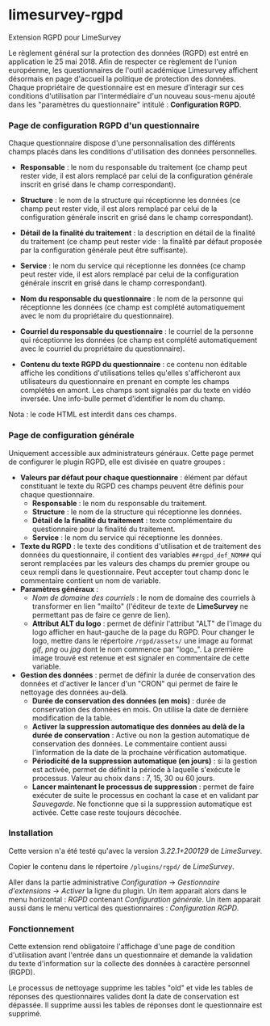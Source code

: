 # limesurvey-rgpd
Extension RGPD pour LimeSurvey

Le règlement général sur la protection des données (RGPD) est entré en application le 25 mai 2018. Afin de respecter ce règlement de l'union européenne, les questionnaires de l'outil académique Limesurvey affichent désormais en page d'accueil la politique de protection des données.
Chaque propriétaire de questionnaire est en mesure d’interagir sur ces conditions d'utilisation par l'intermédiaire d'un nouveau sous-menu ajouté dans les "paramètres du questionnaire" intitulé : **Configuration RGPD**.



### Page de configuration RGPD d'un questionnaire


Chaque questionnaire dispose d'une personnalisation des différents champs placés dans les conditions d'utilisation des données personnelles.

* **Responsable** : le nom du responsable du traitement (ce champ peut rester vide, il est alors remplacé par celui de la configuration générale inscrit en grisé dans le champ correspondant).

* **Structure** : le nom de la structure qui réceptionne les données (ce champ peut rester vide, il est alors remplacé par celui de la configuration générale inscrit en grisé dans le champ correspondant).

* **Détail de la finalité du traitement** : la description en détail de la finalité du traitement (ce champ peut rester vide : la finalité par défaut proposée par la configuration générale peut être suffisante).

* **Service** : le nom du service qui réceptionne les données (ce champ peut rester vide, il est alors remplacé par celui de la configuration générale inscrit en grisé dans le champ correspondant).

* **Nom du responsable du questionnaire** : le nom de la personne qui réceptionne les données (ce champ est complété automatiquement avec le nom du propriétaire du questionnaire).

* **Courriel du responsable du questionnaire** : le courriel de la personne qui réceptionne les données (ce champ est complété automatiquement avec le courriel du propriétaire du questionnaire).

* **Contenu du texte RGPD du questionnaire** : ce contenu non éditable affiche les conditions d'utilisations telles qu'elles s'afficheront aux utilisateurs du questionnaire en prenant en compte les champs complétés en amont. Les champs sont signalés par du texte en vidéo inversée. Une info-bulle permet d'identifier le nom du champ.

Nota : le code HTML est interdit dans ces champs.

### Page de configuration générale

Uniquement accessible aux administrateurs généraux.
Cette page permet de configurer le plugin RGPD, elle est divisée en quatre groupes :
* **Valeurs par défaut pour chaque questionnaire** : élément par défaut constituant le texte du RGPD ces champs peuvent être définis pour chaque questionnaire.
	* **Responsable** : le nom du responsable du traitement.
	* **Structure** : le nom de la structure qui réceptionne les données.
	* **Détail de la finalité du traitement** : texte complémentaire du questionnaire pour la finalité du traitement.
	* **Service** : le nom du service qui réceptionne les données.
* **Texte du RGPD** : le texte des conditions d'utilisation et de traitement des données du questionnaire, il contient des variables `##rgpd_def_NOM##` qui seront remplacées par les valeurs des champs du premier groupe ou ceux rempli dans le questionnaire. Peut accepter tout champ donc le commentaire contient un nom de variable.
* **Paramètres généraux** :
	* *Nom de domaine des courriels* : le nom de domaine des courriels à transformer en lien "mailto" (l'éditeur de texte de **LimeSurvey** ne permettant pas de faire ce genre de lien).
	* **Attribut ALT du logo** : permet de définir l'attribut "ALT" de l'image du logo afficher en haut-gauche de la page du RGPD. Pour changer le logo, mettre dans le répertoire `/rgpd/assets/` une image au format *gif*, *png* ou *jpg* dont le nom commence par "logo_". La première image trouvé est retenue et est signaler en commentaire de cette variable.
* **Gestion des données** : permet de définir la durée de conservation des données et d'activer le lancer d'un "CRON" qui permet de faire le nettoyage des données au-delà.
	* **Durée de conservation des données (en mois)** : durée de conservation des données en mois.  On utilise la date de dernière modification de la table.
	* **Activer la suppression automatique des données au delà de la durée de conservation** : Active ou non la gestion automatique de conservation des données. Le commentaire contient aussi l'information de la date de la prochaine vérification automatique.
	* **Périodicité de la suppression automatique (en jours)** : si la gestion est activée, permet de définit la période à laquelle s'exécute le processus. Valeur au choix dans : 7, 15, 30 ou 60 jours.
	* **Lancer maintenant le processus de suppression** : permet de faire exécuter de suite le processus en cochant la case et en validant par *Sauvegarde*. Ne fonctionne que si la suppression automatique est activée. Cette case reste toujours décochée.

### Installation

Cette version n'a été testé qu'avec la version *3.22.1+200129* de *LimeSurvey*.

Copier le contenu dans le répertoire `/plugins/rgpd/` de *LimeSurvey*.

Aller dans la partie administrative *Configuration* -> *Gestionnaire d'extensions* -> *Activer* la ligne du plugin. Un item apparait alors dans le menu horizontal : *RGPD* contenant *Configuration générale*. Un item apparait aussi dans le menu vertical des questionnaires : *Configuration RGPD*.

### Fonctionnement

Cette extension rend obligatoire l'affichage d'une page de condition d'utilisation avant l'entrée dans un questionnaire et demande la validation du texte d'information sur la collecte des données à caractère personnel (RGPD).

Le processus de nettoyage supprime les tables "old" et vide les tables de réponses des questionnaires valides dont la date de conservation est dépassée. Il supprime aussi les tables de réponses dont le questionnaire est supprimé.
